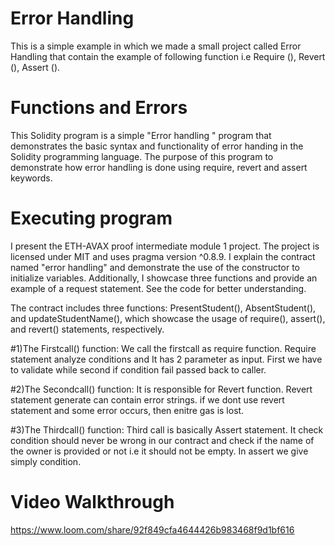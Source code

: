 # Error Handling

This is a simple example in which we made a small project called Error Handling that contain the example of following function i.e Require (), Revert (), Assert ().

# Functions and Errors

This Solidity program is a simple "Error handling " program that demonstrates the basic syntax and functionality of error handing in the Solidity programming language. The purpose of this program to demonstrate how error handling is done using require, revert and assert keywords.

# Executing program

I present the ETH-AVAX proof intermediate module 1 project. The project is licensed under MIT and uses pragma version ^0.8.9. I explain the contract named "error handling" and demonstrate the use of the constructor to initialize variables. Additionally, I showcase three functions and provide an example of a request statement. See the code for better understanding.

The contract includes three functions: PresentStudent(), AbsentStudent(), and updateStudentName(), which showcase the usage of require(), assert(), and revert() statements, respectively.

#1)The Firstcall() function:
We call the firstcall as require function. Require statement analyze conditions and It has 2 parameter as input. First we have to validate while second if condition fail passed back to caller.


#2)The Secondcall() function:
It is responsible for Revert function. Revert statement generate can contain error strings. if we dont use revert statement and some error occurs, then enitre gas is lost.


#3)The Thirdcall() function:
Third call is basically Assert statement. It check condition should never be wrong in our contract and check if the name of the owner is provided or not i.e it should not be empty. In assert we give simply condition.


# Video Walkthrough
https://www.loom.com/share/92f849cfa4644426b983468f9d1bf616
